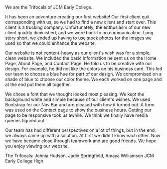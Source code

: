 

We are the Trifocals of JCM Early College.

It has been an adventure creating our first website! Our first client quit corresponding with us, so we had to find a new client and start over. This client is a trucking company. Unfortunately, the enthusiasm of our new client quickly diminished, and we were back to no communication. Long story short, we ended up having to use stock photos for the images we used so that we could enhance the website.

Our website is not content-heavy as our client's wish was for a simple, clean website. We included the basic information he sent us on the Home Page, About Page, and Contact Page. He told us to be creative with our design. For example, he did not like the colors on his business card. This led our team to choose a blue hue for part of our design. We compromised on a shade of blue to choose our color theme. We each worked on one page and at the end put them all together.

We chose a font that we thought looked most pleasing. We kept the background white and simple because of our client's wishes. We used Bootstrap for our Nav Bar and are pleased with how it turned out. A form was used on the Contact page to show the business hours. Getting our page to be responsive took us awhile. We think we finally have media queries figured out.

Our team has had different perspectives on a lot of things, but in the end, we always came up with a solution. At first we didn't know each other. Now we have become close through teamwork and are good friends.  We hope you enjoy viewing our website.

The Trifocals: Johnia Hudson, Jadin Springfield, Amaya Williamson 
JCM Early College High
